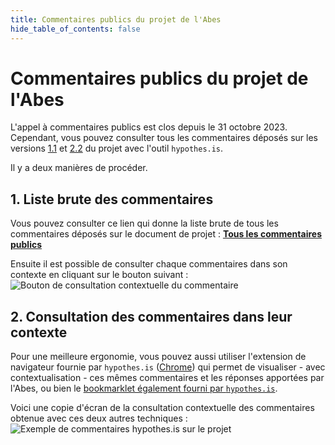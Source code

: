 ```yaml
---
title: Commentaires publics du projet de l'Abes
hide_table_of_contents: false
---
```


# Commentaires publics du projet de l'Abes

L'appel à commentaires publics est clos depuis le  31 octobre 2023.  
Cependant, vous pouvez consulter tous les commentaires déposés sur les versions [1.1](/docs/1.1/projet2024) et [2.2](/docs/2.2/projet2024) du projet avec l'outil `hypothes.is`.

Il y a deux manières de procéder.

## 1. Liste brute des commentaires

Vous pouvez consulter ce lien qui donne la liste brute de tous les commentaires déposés sur le document de projet :
[**Tous les commentaires publics**](https://hypothes.is/search?q=url%3Ahttps%3A%2F%2Fprojet2024.abes.fr%2F*)

Ensuite il est possible de consulter chaque commentaires dans son contexte en cliquant sur le bouton suivant :
![Bouton de consultation contextuelle du commentaire](/img/public-comments-btn-incontext.png)

## 2. Consultation des commentaires dans leur contexte

Pour une meilleure ergonomie, vous pouvez aussi utiliser l'extension de navigateur fournie par `hypothes.is` ([Chrome](https://chrome.google.com/webstore/detail/hypothesis-web-pdf-annota/bjfhmglciegochdpefhhlphglcehbmek)) qui permet de visualiser - avec contextualisation - ces mêmes commentaires et les réponses apportées par l'Abes, ou bien le [bookmarklet également fourni par `hypothes.is`](https://web.hypothes.is/start/).

Voici une copie d'écran de la consultation contextuelle des commentaires obtenue avec ces deux autres techniques :  
![Exemple de commentaires hypothes.is sur le projet](/img/public-comments-example.png)